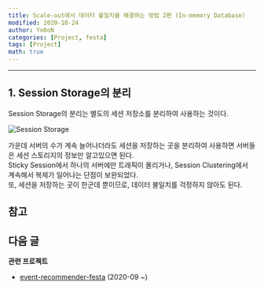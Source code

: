 ```yaml
---
title: Scale-out에서 데이터 불일치를 해결하는 방법 2편 (In-memory Database)
modified: 2020-10-24
author: Yo0oN
categories: [Project, festa]
tags: [Project]
math: true
---
```


<hr>

## 1. Session Storage의 분리

Session Storage의 분리는 별도의 세션 저장소를 분리하여 사용하는 것이다.

![Session Storage](/images/posts/Project/event-recommender-festa/대용량트래픽/SessionStorage.jpg)

가운데 서버의 수가 계속 늘어나더라도 세션을 저장하는 곳을 분리하여 사용하면 서버들은 세션 스토리지의 정보만 알고있으면 된다.<br>
Sticky Session에서 하나의 서버에만 트래픽이 몰리거나, Session Clustering에서 계속해서 복제가 일어나는 단점이 보완되었다.<br>
또, 세션을 저장하는 곳이 한군데 뿐이므로, 데이터 불일치를 걱정하지 않아도 된다.







**참고**
- 

**다음 글**
- 

**관련 프로젝트**
- [event-recommender-festa](https://github.com/f-lab-edu/event-recommender-festa) (2020-09 ~)

